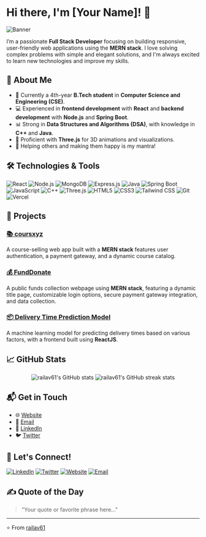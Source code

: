 # Hi there, I'm [Your Name]! 👋

![Banner](https://via.placeholder.com/1200x300.png?text=Welcome+to+My+GitHub+Profile!)

I’m a passionate **Full Stack Developer** focusing on building responsive, user-friendly web applications using the **MERN stack**. I love solving complex problems with simple and elegant solutions, and I'm always excited to learn new technologies and improve my skills.

## 🚀 About Me

- 🌱 Currently a 4th-year **B.Tech student** in **Computer Science and Engineering (CSE)**.
- 💻 Experienced in **frontend development** with **React** and **backend development** with **Node.js** and **Spring Boot**.
- 📊 Strong in **Data Structures and Algorithms (DSA)**, with knowledge in **C++** and **Java**.
- 🎨 Proficient with **Three.js** for 3D animations and visualizations.
- 🤝 Helping others and making them happy is my mantra!

## 🛠️ Technologies & Tools

![React](https://img.shields.io/badge/-React-61DAFB?style=flat&logo=react&logoColor=white)
![Node.js](https://img.shields.io/badge/-Node.js-339933?style=flat&logo=node.js&logoColor=white)
![MongoDB](https://img.shields.io/badge/-MongoDB-47A248?style=flat&logo=mongodb&logoColor=white)
![Express.js](https://img.shields.io/badge/-Express.js-000000?style=flat&logo=express&logoColor=white)
![Java](https://img.shields.io/badge/-Java-007396?style=flat&logo=java&logoColor=white)
![Spring Boot](https://img.shields.io/badge/-SpringBoot-6DB33F?style=flat&logo=spring-boot&logoColor=white)
![JavaScript](https://img.shields.io/badge/-JavaScript-F7DF1E?style=flat&logo=javascript&logoColor=black)
![C++](https://img.shields.io/badge/-C++-00599C?style=flat&logo=c%2B%2B&logoColor=white)
![Three.js](https://img.shields.io/badge/-Three.js-000000?style=flat&logo=three.js&logoColor=white)
![HTML5](https://img.shields.io/badge/-HTML5-E34F26?style=flat&logo=html5&logoColor=white)
![CSS3](https://img.shields.io/badge/-CSS3-1572B6?style=flat&logo=css3)
![Tailwind CSS](https://img.shields.io/badge/-TailwindCSS-06B6D4?style=flat&logo=tailwindcss&logoColor=white)
![Git](https://img.shields.io/badge/-Git-F05032?style=flat&logo=git&logoColor=white)
![Vercel](https://img.shields.io/badge/-Vercel-000000?style=flat&logo=vercel&logoColor=white)

## 🌟 Projects

### [📚 coursxyz](https://github.com/railav61/coursxyz)
A course-selling web app built with a **MERN stack** features user authentication, a payment gateway, and a dynamic course catalog.

### [💰 FundDonate](https://github.com/railav61/FundDonate)
A public funds collection webpage using **MERN stack**, featuring a dynamic title page, customizable login options, secure payment gateway integration, and data collection.

### [📦 Delivery Time Prediction Model](https://github.com/railav61/delivery-time-prediction)
A machine learning model for predicting delivery times based on various factors, with a frontend built using **ReactJS**.

## 📈 GitHub Stats

<p align="center">
  <img src="https://github-readme-stats.vercel.app/api?username=railav61&show_icons=true&theme=radical" alt="railav61's GitHub stats">
  <img src="https://github-readme-streak-stats.herokuapp.com/?user=railav61&theme=radical" alt="railav61's GitHub streak stats">
</p>

## 📬 Get in Touch

- 🌐 [Website](https://yourwebsite.com)
- 📧 [Email](mailto:your.email@example.com)
- 💼 [LinkedIn](https://www.linkedin.com/in/yourprofile/)
- 🐦 [Twitter](https://twitter.com/yourhandle)

## 🔗 Let's Connect!

[![LinkedIn](https://img.shields.io/badge/LinkedIn-0A66C2?style=for-the-badge&logo=linkedin&logoColor=white)](https://www.linkedin.com/in/yourprofile/)
[![Twitter](https://img.shields.io/badge/Twitter-1DA1F2?style=for-the-badge&logo=twitter&logoColor=white)](https://twitter.com/yourhandle)
[![Website](https://img.shields.io/badge/Website-4285F4?style=for-the-badge&logo=google-chrome&logoColor=white)](https://yourwebsite.com)
[![Email](https://img.shields.io/badge/Email-D14836?style=for-the-badge&logo=gmail&logoColor=white)](mailto:your.email@example.com)

## ✍️ Quote of the Day

> "Your quote or favorite phrase here..."

---
⭐️ From [railav61](https://github.com/railav61)
